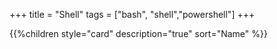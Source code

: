 +++
title = "Shell"
tags = ["bash", "shell","powershell"]
+++

{{%children style="card" description="true" sort="Name" %}}